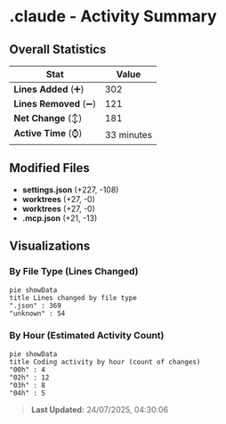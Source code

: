# .claude - Activity Summary 

## Overall Statistics

| Stat                   | Value                                                             |
| ---------------------- | ----------------------------------------------------------------- |
| **Lines Added** (➕)   | 302                                          |
| **Lines Removed** (➖) | 121                                        |
| **Net Change** (↕)    | 181                |
| **Active Time** (⌚)   | 33 minutes |


## Modified Files
- **settings.json** (+227, -108)
- **worktrees** (+27, -0)
- **worktrees** (+27, -0)
- **.mcp.json** (+21, -13)

## Visualizations

### By File Type (Lines Changed)

```mermaid
pie showData
title Lines changed by file type
".json" : 369
"unknown" : 54
```

### By Hour (Estimated Activity Count)

```mermaid
pie showData
title Coding activity by hour (count of changes)
"00h" : 4
"02h" : 12
"03h" : 8
"04h" : 5
```


> **Last Updated:** 24/07/2025, 04:30:06
